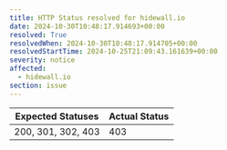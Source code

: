 ```yaml
---
title: HTTP Status resolved for hidewall.io
date: 2024-10-30T10:48:17.914693+00:00
resolved: True
resolvedWhen: 2024-10-30T10:48:17.914705+00:00
resolvedStartTime: 2024-10-25T21:09:43.161639+00:00
severity: notice
affected:
  - hidewall.io
section: issue
---
```


| Expected Statuses | Actual Status  |
|-------------------|----------------|
| 200, 301, 302, 403 | 403 |
